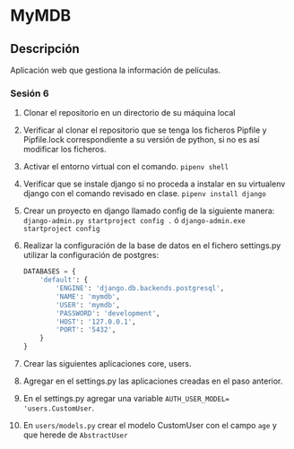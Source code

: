 # MyMDB

## Descripción
Aplicación web que gestiona la información de películas.  

### Sesión 6
1. Clonar el repositorio en un directorio de su máquina local
2. Verificar al clonar el repositorio que se tenga los ficheros Pipfile y Pipfile.lock correspondiente a su versión de python, si no es así modificar los ficheros.
3. Activar el entorno virtual con el comando.
    `pipenv shell`
4. Verificar que se instale django si no proceda a instalar en su virtualenv django con el comando revisado en clase.
    `pipenv install django`
5. Crear un proyecto en django llamado config de la siguiente manera:
    `django-admin.py startproject config .` ó `django-admin.exe startproject config`
6. Realizar la configuración de la base de datos en el fichero settings.py utilizar la configuración de postgres:

    ```python
    DATABASES = {
        'default': {
            'ENGINE': 'django.db.backends.postgresql',
            'NAME': 'mymdb',
            'USER': 'mymdb',
            'PASSWORD': 'development',
            'HOST': '127.0.0.1',
            'PORT': '5432',
        }
    }       
    ```

7. Crear las siguientes aplicaciones core, users.
8. Agregar en el settings.py las aplicaciones creadas en el paso anterior.
9. En el settings.py agregar una variable `AUTH_USER_MODEL= 'users.CustomUser`.
10. En `users/models.py` crear el modelo CustomUser con el campo `age` y que herede de `AbstractUser`